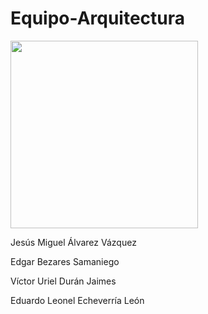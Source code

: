 # Equipo-Arquitectura
<img src="https://user-images.githubusercontent.com/77802064/131416739-193306f0-db57-4c1b-ab07-b9bf42f4a02a.jpg" width="300">

Jesús Miguel Álvarez Vázquez

Edgar Bezares Samaniego

Víctor Uriel Durán Jaimes

Eduardo Leonel Echeverría León
